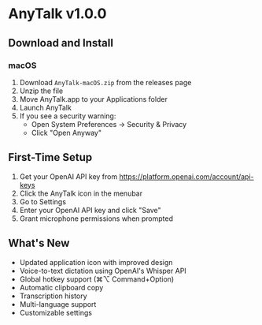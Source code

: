# AnyTalk v1.0.0

## Download and Install

### macOS
1. Download `AnyTalk-macOS.zip` from the releases page
2. Unzip the file
3. Move AnyTalk.app to your Applications folder
4. Launch AnyTalk
5. If you see a security warning:
   - Open System Preferences → Security & Privacy
   - Click "Open Anyway"

## First-Time Setup
1. Get your OpenAI API key from https://platform.openai.com/account/api-keys
2. Click the AnyTalk icon in the menubar
3. Go to Settings
4. Enter your OpenAI API key and click "Save"
5. Grant microphone permissions when prompted

## What's New
- Updated application icon with improved design
- Voice-to-text dictation using OpenAI's Whisper API
- Global hotkey support (⌘⌥ Command+Option)
- Automatic clipboard copy
- Transcription history
- Multi-language support
- Customizable settings
